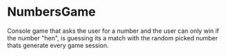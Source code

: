 # NumbersGame

Console game that asks the user for a number and the user can only win if the number "hen",
is guessing its a match with the random picked number thats generate every game session.
